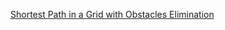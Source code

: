 [Shortest Path in a Grid with Obstacles Elimination](https://leetcode.com/problems/shortest-path-in-a-grid-with-obstacles-elimination/)
